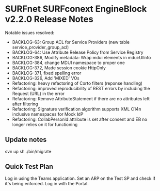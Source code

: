 # SURFnet SURFconext EngineBlock v2.2.0 Release Notes #

Notable issues resolved:
* BACKLOG-63: Group ACL for Service Providers (new table service_provider_group_acl)
* BACKLOG-64: Use Attribute Release Policy from Service Registry
* BACKLOG-386, Modify metadata: Wrap mdui elements in mdui:UIInfo
* BACKLOG-384, change MDUI namespace to proper one
* BACKLOG-372, Made session cookie HttpOnly
* BACKLOG-371, fixed spelling error
* BACKLOG-326, Add 'MIXED' VOs
* Refactoring: heavy refactoring of Corto filters (reponse handling)
* Refactoring: improved reproducibility of REST errors by including the Request (URL) in the error
* Refactoring: Remove AttributeStatement if there are no attributes left after filtering
* Refactoring: Signature verification algorithm supports XML C14n inclusive namespaces for Mock IdP
* Refactoring: CollabPersonId attribute is set after consent and EB no longer relies on it for functioning

Update notes
------------

svn up
sh ./bin/migrate

Quick Test Plan
---------------

Log in using the Teams application.
Set an ARP on the Test SP and check if it's being enforced.
Log in with the Portal.
